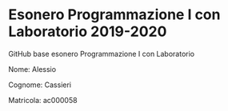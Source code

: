 # Esonero Programmazione I con Laboratorio 2019-2020
GitHub base esonero Programmazione I con Laboratorio

Nome: Alessio

Cognome: Cassieri

Matricola: ac000058

